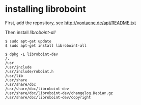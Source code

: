 #


 





# installing libroboint

First, add the repository, see http://vontaene.de/apt/README.txt

Then install *libroboint-all*

```
$ sudo apt-get update
$ sudo apt-get install libroboint-all 
```

```
$ dpkg -L libroboint-dev
/.
/usr
/usr/include
/usr/include/roboint.h
/usr/lib
/usr/share
/usr/share/doc
/usr/share/doc/libroboint-dev
/usr/share/doc/libroboint-dev/changelog.Debian.gz
/usr/share/doc/libroboint-dev/copyright
```

